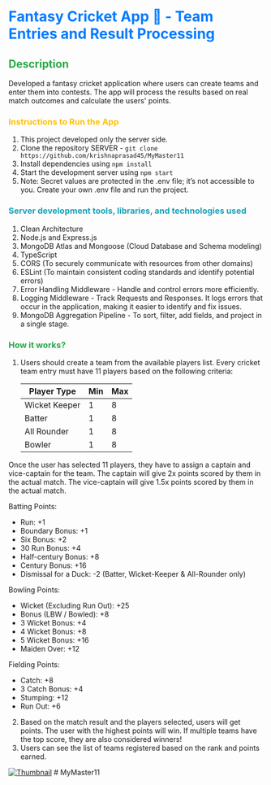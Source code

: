 
# <span style="color:#007bff;">Fantasy Cricket App 🏏 - Team Entries and Result Processing</span>

## <span style="color:#28a745;">Description</span>
Developed a fantasy cricket application where users can create teams and enter them into contests. The app will process the results based on real match outcomes and calculate the users' points.

### <span style="color:#ffc107;">Instructions to Run the App</span>
1. This project developed only the server side.
2. Clone the repository SERVER - `git clone https://github.com/krishnaprasad45/MyMaster11`
3. Install dependencies using `npm install`
4. Start the development server using `npm start`
5. Note: Secret values are protected in the .env file; it’s not accessible to you. Create your own .env file and run the project.

### <span style="color:#17a2b8;">Server development tools, libraries, and technologies used</span>
1. Clean Architecture
2. Node.js and Express.js
3. MongoDB Atlas and Mongoose (Cloud Database and Schema modeling)
4. TypeScript
5. CORS (To securely communicate with resources from other domains)
6. ESLint (To maintain consistent coding standards and identify potential errors)
7. Error Handling Middleware - Handle and control errors more efficiently.
8. Logging Middleware - Track Requests and Responses. It logs errors that occur in the application, making it easier to identify and fix issues.
9. MongoDB Aggregation Pipeline - To sort, filter, add fields, and project in a single stage.

### <span style="color:#28a745;">How it works?</span>
1. Users should create a team from the available players list. Every cricket team entry must have 11 players based on the following criteria:

   | Player Type     | Min | Max |
   |-----------------|-----|-----|
   | Wicket Keeper   | 1   | 8   |
   | Batter          | 1   | 8   |
   | All Rounder     | 1   | 8   |
   | Bowler          | 1   | 8   |

Once the user has selected 11 players, they have to assign a captain and vice-captain for the team. The captain will give 2x points scored by them in the actual match. The vice-captain will give 1.5x points scored by them in the actual match.

Batting Points:
- Run: +1
- Boundary Bonus: +1
- Six Bonus: +2
- 30 Run Bonus: +4
- Half-century Bonus: +8
- Century Bonus: +16
- Dismissal for a Duck: -2 (Batter, Wicket-Keeper & All-Rounder only)

Bowling Points:
- Wicket (Excluding Run Out): +25
- Bonus (LBW / Bowled): +8
- 3 Wicket Bonus: +4
- 4 Wicket Bonus: +8
- 5 Wicket Bonus: +16
- Maiden Over: +12

Fielding Points:
- Catch: +8
- 3 Catch Bonus: +4
- Stumping: +12
- Run Out: +6

2. Based on the match result and the players selected, users will get points. The user with the highest points will win. If multiple teams have the top score, they are also considered winners!
3. Users can see the list of teams registered based on the rank and points earned.

[![Thumbnail](https://static.vecteezy.com/system/resources/previews/015/873/760/original/click-here-icon-in-flat-style-pointer-clicking-illustration-on-isolated-background-web-button-sign-business-concept-vector.jpg)](https://drive.google.com/file/d/1hHDPFMKTCOmg8w5ioH3bOkZ3bIjNSOYJ/view?usp=sharing)
#  MyMaster11 
 
 
